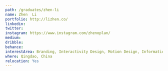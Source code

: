 ```yaml
---
path: /graduates/zhen-li
name: Zhen	Li
portfolio: http://lizhen.co/
linkedin:
twitter:
instagram: https://www.instagram.com/zhenoplan/
medium:
dribble:
behance:
interestArea: Branding, Interactivity Design, Motion Design, Information Design, Print Design, Service Design, User Experience Design
where: Qingdao, China
relocation: Yes
---
```

